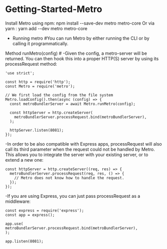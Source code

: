 # Getting-Started-Metro

Install Metro using npm:  npm install --save-dev metro metro-core
Or via yarn            :  yarn add --dev metro metro-core

 + Running metro #You can run Metro by either running the CLI or by calling it programmatically.

Method runMetro(config) #
-Given the config, a metro-server will be returned. You can then hook this into a proper HTTP(S) server by using its processRequest method:
  
    'use strict';

    const http = require('http');
    const Metro = require('metro');

    // We first load the config from the file system
    Metro.loadConfig().then(async (config) => {
      const metroBundlerServer = await Metro.runMetro(config);

      const httpServer = http.createServer(
        metroBundlerServer.processRequest.bind(metroBundlerServer),
      );

      httpServer.listen(8081);
    });
    
-In order to be also compatible with Express apps, processRequest will also call its third parameter when the request could not be handled by Metro. This allows you to integrate the server with your existing server, or to extend a new one:
  
    const httpServer = http.createServer((req, res) => {
      metroBundlerServer.processRequest(req, res, () => {
        // Metro does not know how to handle the request.
      });
    });
-If you are using Express, you can just pass processRequest as a middleware:

    const express = require('express');
    const app = express();

    app.use(
    metroBundlerServer.processRequest.bind(metroBundlerServer),
    );

    app.listen(8081);
